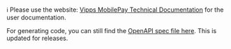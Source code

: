 ℹ️ Please use the website:
[Vipps MobilePay Technical Documentation](https://developer.vippsmobilepay.com/docs/APIs/epayment-api/) for the user documentation.

For generating code, you can still find the [OpenAPI spec file here](./docs/swagger.yaml). This is updated for releases.

<!-- The source of truth for this repository is here: https://github.com/vippsas/vipps-developer-docs/tree/main/docs/APIs/epayment-api -->